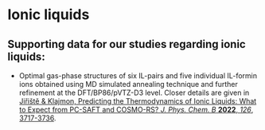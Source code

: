 # Ionic liquids

## Supporting data for our studies regarding ionic liquids:

- Optimal gas-phase structures of six IL-pairs and five individual IL-formin ions obtained using MD simulated annealing technique and further refinement at the DFT/BP86/pVTZ-D3 level. Closer details are given in [Jiřiště & Klajmon, Predicting the Thermodynamics of Ionic Liquids: What to Expect from PC-SAFT and COSMO-RS? *J. Phys. Chem. B* **2022**, *126*, 3717-3736](https://doi.org/10.1021/acs.jpcb.2c00685).


